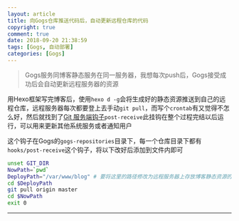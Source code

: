 ```yaml
---
layout: article
title: 向Gogs仓库推送代码后，自动更新远程仓库的代码
copyright: true
comment: true
date: 2018-09-20 21:38:59
tags: [Gogs, 自动部署]
categories: [Gogs]
---
```



> Gogs服务同博客静态服务在同一服务器，我想每次push后，Gogs接受成功后会自动更新远程服务器的资源


<!-- more -->

用Hexo框架写完博客后，使用`hexo d -g`会将生成好的静态资源推送到自己的远程仓库，远程服务器每次都要登上去手动`git pull`，而写个`crontab`有又觉得不怎么好，然后就找到了[Git 服务端钩子](https://git-scm.com/book/zh/v2/%E8%87%AA%E5%AE%9A%E4%B9%89-Git-Git-%E9%92%A9%E5%AD%90)`post-receive`此挂钩在整个过程完结以后运行，可以用来更新其他系统服务或者通知用户

这个钩子在Gogs的`gogs-repositories`目录下，每一个仓库目录下都有`hooks/post-receive`这个钩子，将以下改好后添加到文件内即可

``` bash
unset GIT_DIR
NowPath=`pwd`
DeployPath="/var/www/blog" # 要将这里的路径修改为远程服务器上存放博客静态资源的目录
cd $DeployPath
git pull origin master
cd $NowPath
exit 0
```

---